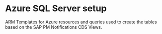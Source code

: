 # Azure SQL Server setup

ARM Templates for Azure resources and queries used to create the tables based on the SAP PM Notifications CDS Views.
